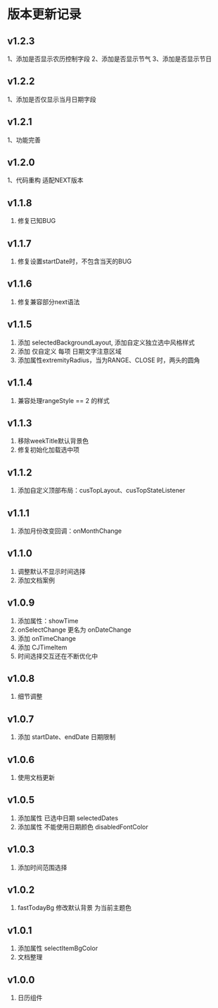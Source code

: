 # 版本更新记录

## v1.2.3
1、添加是否显示农历控制字段
2、添加是否显示节气
3、添加是否显示节日

## v1.2.2
1、添加是否仅显示当月日期字段

## v1.2.1
1、功能完善

## v1.2.0
1、代码重构 适配NEXT版本

## v1.1.8
1. 修复已知BUG

## v1.1.7
1. 修复设置startDate时，不包含当天的BUG

## v1.1.6
1. 修复兼容部分next语法

## v1.1.5
1. 添加 selectedBackgroundLayout, 添加自定义独立选中风格样式
2. 添加 仅自定义 每项 日期文字注意区域
3. 添加属性extremityRadius，当为RANGE、CLOSE 时，两头的圆角

## v1.1.4
1. 兼容处理rangeStyle == 2 的样式

## v1.1.3
1. 移除weekTitle默认背景色
2. 修复初始化加载选中项

## v1.1.2
1. 添加自定义顶部布局：cusTopLayout、cusTopStateListener

## v1.1.1
1. 添加月份改变回调：onMonthChange

## v1.1.0
1. 调整默认不显示时间选择
2. 添加文档案例

## v1.0.9
1. 添加属性：showTime
2. onSelectChange 更名为 onDateChange
3. 添加 onTimeChange
4. 添加 CJTimeItem
5. 时间选择交互还在不断优化中

## v1.0.8
1. 细节调整

## v1.0.7
1. 添加 startDate、endDate 日期限制

## v1.0.6
1. 使用文档更新

## v1.0.5
1. 添加属性 已选中日期 selectedDates
2. 添加属性 不能使用日期颜色  disabledFontColor

## v1.0.3

1. 添加时间范围选择

## v1.0.2

1. fastTodayBg 修改默认背景 为当前主题色

## v1.0.1

1. 添加属性 selectItemBgColor
2. 文档整理

## v1.0.0
1. 日历组件